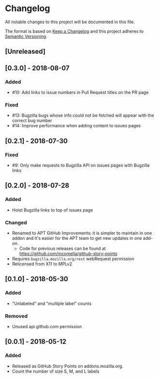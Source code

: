 # Changelog
All notable changes to this project will be documented in this file.

The format is based on [Keep a Changelog](http://keepachangelog.com/en/1.0.0/)
and this project adheres to [Semantic Versioning](http://semver.org/spec/v2.0.0.html).

## [Unreleased]

## [0.3.0] - 2018-08-07
### Added
- #10: Add links to issue numbers in Pull Request titles on the PR page

### Fixed
- #13: Bugzilla bugs whose info could not be fetched will appear with the
correct bug number
- #14: Improve performance when adding content to issues pages

## [0.2.1] - 2018-07-30
### Fixed
- #9: Only make requests to Bugzilla API on issues pages with Bugzilla links

## [0.2.0] - 2018-07-28
### Added
- Hoist Bugzilla links to top of issues page

### Changed
- Renamed to APT GitHub Improvements: it is simpler to maintain in one addon
and it's easier for the APT team to get new updates in one add-on.
  - Code for previous releases can be found at https://github.com/mcomella/github-story-points
- Requires `bugzilla.mozilla.org/rest` webRequest permission
- Relicensed from X11 to MPLv2

## [0.1.0] - 2018-05-30

### Added
- "Unlabeled" and "multiple label" counts

### Removed
- Unused api.github.com permission

## [0.0.1] - 2018-05-12
### Added
- Released as GitHub Story Points on addons.mozilla.org.
- Count the number of size S, M, and L labels
